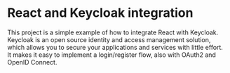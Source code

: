 # React and Keycloak integration

This project is a simple example of how to integrate React with Keycloak.
Keycloak is an open source identity and access management solution,
which allows you to secure your applications and services with little effort.
It makes it easy to implement a login/register flow, also with OAuth2 and OpenID Connect.